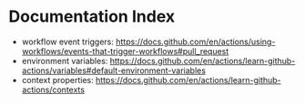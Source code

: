 # Documentation Index

- workflow event triggers: https://docs.github.com/en/actions/using-workflows/events-that-trigger-workflows#pull_request
- environment variables: https://docs.github.com/en/actions/learn-github-actions/variables#default-environment-variables
- context properties: https://docs.github.com/en/actions/learn-github-actions/contexts